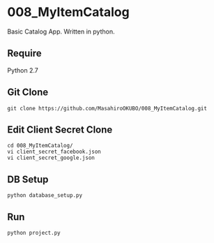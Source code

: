 # 008_MyItemCatalog
Basic Catalog App. Written in python.

## Require
Python 2.7

## Git Clone
```
git clone https://github.com/MasahiroOKUBO/008_MyItemCatalog.git
```

## Edit Client Secret Clone
```
cd 008_MyItemCatalog/
vi client_secret_facebook.json
vi client_secret_google.json
```

## DB Setup
```
python database_setup.py
```

## Run
```
python project.py
```
